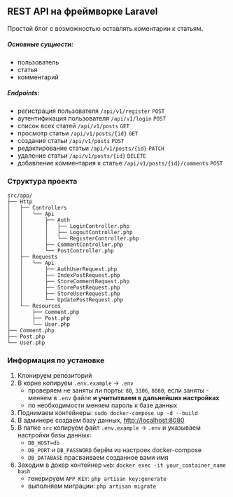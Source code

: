 ## REST API на фреймворке Laravel
Простой блог с возможностью оставлять коментарии к статьям.
##### Основные сущности: 
- пользователь
- статья
- комментарий
##### Endpoints:
- регистрация пользователя ```/api/v1/register``` ```POST```
- аутентификация пользователя ```/api/v1/login``` ```POST```
- список всех статей ```/api/v1/posts``` ```GET```
- просмотр статьи ```/api/v1/posts/{id}``` ```GET```
- создание статьи ```/api/v1/posts``` ```POST```
- редактирование статьи ```/api/v1/posts/{id}``` ```PATCH```
- удаление статьи ```/api/v1/posts/{id}``` ```DELETE```
- добавление комментария к статье ```/api/v1/posts/{id}/comments``` ```POST```

### Структура проекта
```
src/app/
├── Http
│   ├── Controllers
│   │   └── Api
│   │       ├── Auth
│   │       │   ├── LoginController.php
│   │       │   ├── LogoutController.php
│   │       │   └── RegisterController.php
│   │       ├── CommentController.php
│   │       └── PostController.php
│   ├── Requests
│   │   └── Api
│   │       ├── AuthUserRequest.php
│   │       ├── IndexPostRequest.php
│   │       ├── StoreCommentRequest.php
│   │       ├── StorePostRequest.php
│   │       ├── StoreUserRequest.php
│   │       └── UpdatePostRequest.php
│   └── Resources
│       ├── Comment.php
│       ├── Post.php
│       └── User.php
├── Comment.php
├── Post.php
└── User.php
```

### Информация по установке
1. Клонируем репозиторий
2. В корне копируем ```.env.example``` -> ```.env```
   - проверяем не заняты ли порты: ```80```, ```3306```, ```8080```; если заняты - меняем в ```.env``` файле **и учитытваем в дальнейших настройках**
   - по необходимости меняем пароль к базе данных
3. Поднимаем контейнеры: ```sudo docker-compose up -d --build```
4. В админере создаем базу данных, [http://localhost:8080](http://localhost:8080)
5. В папке ```src``` копируем файл ```.env.example``` -> ```.env``` и указываем настройки базы данных:
   - ```DB_HOST=db```
   - ```DB_PORT``` и ```DB_PASSWORD``` берём из настроек docker-compose
   - ```DB_DATABASE``` прасваиваем созданное вами имя
6. Заходим в докер контейнер ```web```: ```docker exec -it your_container_name bash```
   - генерируем ```APP_KEY```: ```php artisan key:generate```
   - выполняем миграции: ```php artisan migrate```
